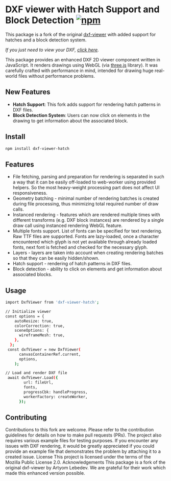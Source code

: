# DXF viewer with Hatch Support and Block Detection [![npm](https://img.shields.io/npm/v/dxf-viewer-hatch)](https://www.npmjs.com/package/dxf-viewer-hatch)

This package is a fork of the original [dxf-viewer](https://www.npmjs.com/package/dxf-viewer) with added support for hatches and a block detection system.

_If you just need to view your DXF, [click here](https://vagran.github.io/dxf-viewer-example/)._

This package provides an enhanced DXF 2D viewer component written in JavaScript. It renders drawings using WebGL (via [three.js](https://threejs.org) library). It was carefully crafted with performance in mind, intended for drawing huge real-world files without performance problems.

## New Features

- **Hatch Support**: This fork adds support for rendering hatch patterns in DXF files.
- **Block Detection System**: Users can now click on elements in the drawing to get information about the associated block.

## Install

```bash
npm install dxf-viewer-hatch
```

## Features

- File fetching, parsing and preparation for rendering is separated in such a way that it can be easily off-loaded to web-worker using provided helpers. So the most heavy-weight processing part does not affect UI responsiveness.
- Geometry batching - minimal number of rendering batches is created during file processing, thus minimizing total required number of draw calls.
- Instanced rendering - features which are rendered multiple times with different transforms (e.g. DXF block instances) are rendered by a single draw call using instanced rendering WebGL feature.
- Multiple fonts support. List of fonts can be specified for text rendering. Raw TTF files are supported. Fonts are lazy-loaded, once a character encountered which glyph is not yet available through already loaded fonts, next font is fetched and checked for the necessary glyph.
- Layers - layers are taken into account when creating rendering batches so that they can be easily hidden/shown.
- Hatch support - rendering of hatch patterns in DXF files.
- Block detection - ability to click on elements and get information about associated blocks.

## Usage

```bash
import DxfViewer from 'dxf-viewer-hatch';

// Initialize viewer
const options = {
    autoResize: true,
    colorCorrection: true,
    sceneOptions: {
      wireframeMesh: true,
    },
  };
 const dxfViewer = new DxfViewer(
      canvasContainerRef.current,
      options,
    );

// Load and render DXF file
 await dxfViewer.Load({
        url: fileUrl,
        fonts,
        progressCbk: handleProgress,
        workerFactory: createWorker,
      });
```

## Contributing

Contributions to this fork are welcome. Please refer to the contribution guidelines for details on how to make pull requests (PRs). The project also requires various example files for testing purposes. If you encounter any issues with DXF rendering, it would be greatly appreciated if you could provide an example file that demonstrates the problem by attaching it to a created issue.
License
This project is licensed under the terms of the Mozilla Public License 2.0.
Acknowledgements
This package is a fork of the original dxf-viewer by Artyom Lebedev. We are grateful for their work which made this enhanced version possible.
